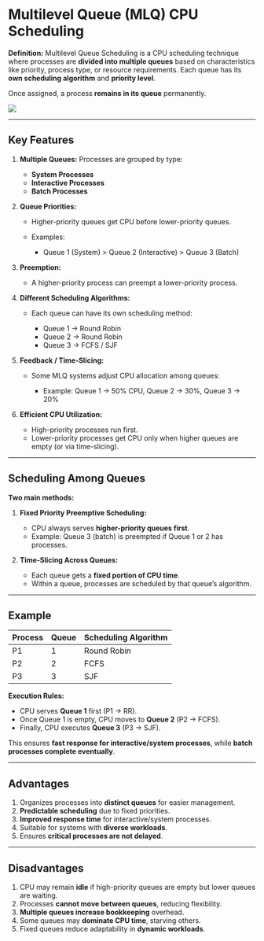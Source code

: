 # **Multilevel Queue (MLQ) CPU Scheduling**

**Definition:**
Multilevel Queue Scheduling is a CPU scheduling technique where processes are **divided into multiple queues** based on characteristics like priority, process type, or resource requirements. Each queue has its **own scheduling algorithm** and **priority level**.

Once assigned, a process **remains in its queue** permanently.

![](https://media.geeksforgeeks.org/wp-content/uploads/20250826144547620717/high_priority.webp)

---

## **Key Features**

1. **Multiple Queues:**
   Processes are grouped by type:

   * **System Processes**
   * **Interactive Processes**
   * **Batch Processes**

2. **Queue Priorities:**

   * Higher-priority queues get CPU before lower-priority queues.
   * Examples:

     * Queue 1 (System) > Queue 2 (Interactive) > Queue 3 (Batch)

3. **Preemption:**

   * A higher-priority process can preempt a lower-priority process.

4. **Different Scheduling Algorithms:**

   * Each queue can have its own scheduling method:

     * Queue 1 → Round Robin
     * Queue 2 → Round Robin
     * Queue 3 → FCFS / SJF

5. **Feedback / Time-Slicing:**

   * Some MLQ systems adjust CPU allocation among queues:

     * Example: Queue 1 → 50% CPU, Queue 2 → 30%, Queue 3 → 20%

6. **Efficient CPU Utilization:**

   * High-priority processes run first.
   * Lower-priority processes get CPU only when higher queues are empty (or via time-slicing).

---

## **Scheduling Among Queues**

**Two main methods:**

1. **Fixed Priority Preemptive Scheduling:**

   * CPU always serves **higher-priority queues first**.
   * Example: Queue 3 (batch) is preempted if Queue 1 or 2 has processes.

2. **Time-Slicing Across Queues:**

   * Each queue gets a **fixed portion of CPU time**.
   * Within a queue, processes are scheduled by that queue’s algorithm.

---

## **Example**

| Process | Queue | Scheduling Algorithm |
| ------- | ----- | -------------------- |
| P1      | 1     | Round Robin          |
| P2      | 2     | FCFS                 |
| P3      | 3     | SJF                  |

**Execution Rules:**

* CPU serves **Queue 1** first (P1 → RR).
* Once Queue 1 is empty, CPU moves to **Queue 2** (P2 → FCFS).
* Finally, CPU executes **Queue 3** (P3 → SJF).

This ensures **fast response for interactive/system processes**, while **batch processes complete eventually**.

---

## **Advantages**

1. Organizes processes into **distinct queues** for easier management.
2. **Predictable scheduling** due to fixed priorities.
3. **Improved response time** for interactive/system processes.
4. Suitable for systems with **diverse workloads**.
5. Ensures **critical processes are not delayed**.

---

## **Disadvantages**

1. CPU may remain **idle** if high-priority queues are empty but lower queues are waiting.
2. Processes **cannot move between queues**, reducing flexibility.
3. **Multiple queues increase bookkeeping** overhead.
4. Some queues may **dominate CPU time**, starving others.
5. Fixed queues reduce adaptability in **dynamic workloads**.
